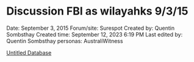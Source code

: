 # Discussion FBI as wilayahks 9/3/15

Date: September 3, 2015
Forum/site: Surespot
Created by: Quentin Sombsthay
Created time: September 12, 2023 6:19 PM
Last edited by: Quentin Sombsthay
personas: AustraliWitness

[Untitled Database](Discussion%20FBI%20as%20wilayahks%209%203%2015%2086614ca12145496984a641b4d74ff854/Untitled%20Database%20a69c5b7d3acf40ccbf27f513c4e616c6.csv)
